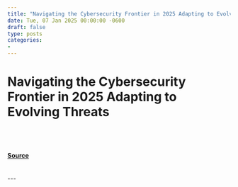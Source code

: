 ```yaml
---
title: "Navigating the Cybersecurity Frontier in 2025 Adapting to Evolving Threats"
date: Tue, 07 Jan 2025 00:00:00 -0600
draft: false
type: posts
categories: 
- 
---
```

# Navigating the Cybersecurity Frontier in 2025 Adapting to Evolving Threats

<br/>

<br/>


#### [Source](https://www.resecurity.com/blog/article/navigating-the-cybersecurity-frontier-in-2025-adapting-to-evolving-threats)

<br/>
---
